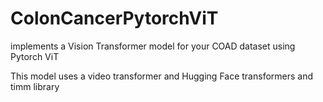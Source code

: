 # ColonCancerPytorchViT
implements a Vision Transformer model for your COAD dataset using Pytorch ViT

This model uses a video transformer and Hugging Face transformers and timm library


